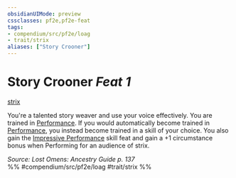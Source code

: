 ```yaml
---
obsidianUIMode: preview
cssclasses: pf2e,pf2e-feat
tags:
- compendium/src/pf2e/loag
- trait/strix
aliases: ["Story Crooner"]
---
```

# Story Crooner  *Feat 1*  
[strix](rules/traits/strix-loag.md "Strix Ancestry & Heritage Trait")  


You're a talented story weaver and use your voice effectively. You are trained in [Performance](compendium/skills.md#Performance). If you would automatically become trained in [Performance](compendium/skills.md#Performance), you instead become trained in a skill of your choice. You also gain the [Impressive Performance](compendium/feats/impressive-performance.md) skill feat and gain a +1 circumstance bonus when Performing for an audience of strix.

*Source: Lost Omens: Ancestry Guide p. 137*  
%% #compendium/src/pf2e/loag #trait/strix %%